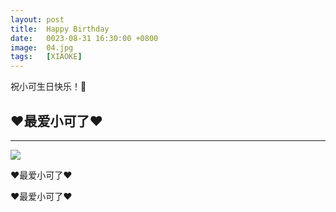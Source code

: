 ```yaml
---
layout: post
title:  Happy Birthday
date:   0023-08-31 16:30:00 +0800
image:  04.jpg
tags:   [XIAOKE]
---
```

祝小可生日快乐！🎂

❤️最爱小可了❤️
---


---

![]({{site.baseurl}}/img/04.jpg)


❤️最爱小可了❤️

❤️最爱小可了❤️